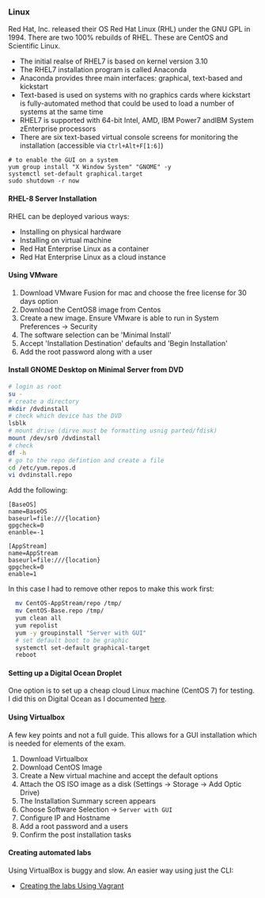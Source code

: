 ### Linux

Red Hat, Inc. released their OS Red Hat Linux (RHL) under the GNU GPL in 1994. There are two 100% rebuilds of RHEL. These are CentOS and Scientific Linux. 

* The initial realse of RHEL7 is based on kernel version 3.10
* The RHEL7 installation program is called Anaconda
* Anaconda provides three main interfaces: graphical, text-based and kickstart
* Text-based is used on systems with no graphics cards where kickstart is fully-automated method that could be used to load a number of systems at the same time 
* RHEL7 is supported with 64-bit Intel, AMD, IBM Power7 andIBM System zEnterprise processors
* There are six text-based virtual console screens for monitoring the installation (accessible via `Ctrl+Alt+F[1:6]`)

```
# to enable the GUI on a system 
yum group install "X Window System" "GNOME" -y
systemctl set-default graphical.target
sudo shutdown -r now
```

#### RHEL-8 Server Installation

RHEL can be deployed various ways:
* Installing on physical hardware
* Installing on virtual machine
* Red Hat Enterprise Linux as a container
* Red Hat Enterprise Linux as a cloud instance

#### Using VMware

1. Download VMware Fusion for mac and choose the free license for 30 days option
2. Download the CentOS8 image from Centos
3. Create a new image. Ensure VMware is able to run in System Preferences -> Security
4. The software selection can be 'Minimal Install'
5. Accept 'Installation Destination' defaults and 'Begin Installation'
6. Add the root password along with a user

#### Install GNOME Desktop on Minimal Server from DVD 

```bash
# login as root
su -
# create a directory
mkdir /dvdinstall
# check which device has the DVD
lsblk
# mount drive (dirve must be formatting usnig parted/fdisk)
mount /dev/sr0 /dvdinstall
# check 
df -h
# go to the repo defintion and create a file
cd /etc/yum.repos.d
vi dvdinstall.repo
```

Add the following:

```
[BaseOS]
name=BaseOS
baseurl=file:///{location}
gpgcheck=0
enanble=-1

[AppStream]
name=AppStream
baseurl=file:///{location}
gpgcheck=0
enable=1
```

In this case I had to remove other repos to make this work first:

```bash
  mv CentOS-AppStream/repo /tmp/
  mv CentOS-Base.repo /tmp/
  yum clean all
  yum repolist
  yum -y groupinstall "Server with GUI"
  # set default boot to be graphic
  systemctl set-default graphical-target
  reboot
```

#### Setting up a Digital Ocean Droplet

One option is to set up a cheap cloud Linux machine (CentOS 7) for testing. I did this on Digital Ocean as I documented [here](https://morsonluke.github.io/projects/droplet/).

#### Using Virtualbox

A few key points and not a full guide. This allows for a GUI installation which is needed for elements of the exam.

1. Download Virtualbox
2. Download CentOS Image
3. Create a New virtual machine and accept the default options
3. Attach the OS ISO image as a disk (Settings -> Storage -> Add Optic Drive)
4. The Installation Summary screen appears
5. Choose Software Selection -> `Server with GUI`
6. Configure IP and Hostname 
7. Add a root password and a users
8. Confirm the post installation tasks

#### Creating automated labs

Using VirtualBox is buggy and slow. An easier way using just the CLI:

* [Creating the labs Using Vagrant](https://github.com/AnwarYagoub/RHCSA-RHCE-Lab-Environment)